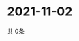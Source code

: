 # 2021-11-02
  共 0条

  <!-- BEGIN -->
  <!-- 最后更新时间Tue Nov 02 2021 15:03:43 GMT+0000 (Coordinated Universal Time) -->
  
  <!-- END -->
  
  